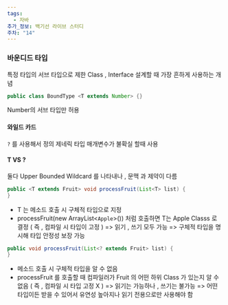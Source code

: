 ```yaml
---
tags:
  - 자바
추가_정보: 백기선 라이브 스터디
주차: "14"
---
```

### 바운디드 타입

특정 타입의 서브 타입으로 제한
Class , Interface 설계할 때 가장 흔하게 사용하는 개념

```java
public class BoundType <T extends Number> {}
```

Number의 서브 타입만 허용
#### 와일드 카드

`?` 를 사용해서 정의
제네릭 타입 매개변수가 불확실 할때 사용

#### T VS ?

둘다 Upper Bounded Wildcard 를 나타내나 , 문맥 과 제약이 다름

```java
public <T extends Fruit> void processFruit(List<T> list) {
}
```

- T 는 메소드 호출 시 구체적 타입으로 지정
- processFruit(new ArrayList<`Apple`>()) 처럼 호출하면 T는 Apple Classs 로 결정
	( 즉 , 컴파일 시 타입이 고정 )
=> 읽기 , 쓰기 모두 가능
=> 구체적 타입을 명시해 타입 안정성 보장 가능


```java
public void processFruit(List<? extends Fruit> list) {
}
```

- 메소드 호출 시 구체적 타입을 알 수 없음
- processFruit 를 호출할 때 컴파일러가 Fruit 의 어떤 하위 Class 가 있는지 알 수 없음
	( 즉 , 컴파일 시 타입 고정 X )
=> 읽기는 가능하나 , 쓰기는 불가능
=> 어떤 타입이든 받을 수 있어서 유연성 높아지나 읽기 전용으로만 사용해야 함
